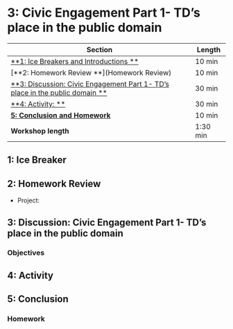 # 3: Civic Engagement Part 1- TD’s place in the public domain

| **Section**                                                                               | **Length** |
|-------------------------------------------------------------------------------------------|------------|
| [**1: Ice Breakers and Introductions **](icebreaker)                                      | 10 min     |
| [**2: Homework Review **](Homework Review)                                                | 10 min     |
| [**3: Discussion: Civic Engagement Part 1- TD’s place in the public domain **](discussion)| 30 min     |
| [**4: Activity:  **](activity)                                                            | 30 min     |
| [**5: Conclusion and Homework**](conclusion)                                              | 10 min     |
| **Workshop length**                                                                       | 1:30 min   |

## 1: Ice Breaker

## 2: Homework Review

- Project:

## 3: Discussion: Civic Engagement Part 1- TD’s place in the public domain

### Objectives

## 4: Activity

## 5: Conclusion

### Homework
